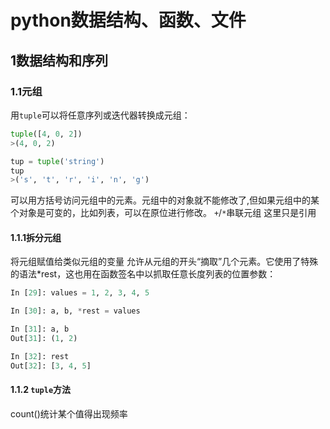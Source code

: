 # python数据结构、函数、文件
## 1数据结构和序列
### 1.1元组
用`tuple`可以将任意序列或迭代器转换成元组：
```python
tuple([4, 0, 2])
>(4, 0, 2)

tup = tuple('string')
tup
>('s', 't', 'r', 'i', 'n', 'g')

```
可以用方括号访问元组中的元素。元组中的对象就不能修改了,但如果元组中的某个对象是可变的，比如列表，可以在原位进行修改。
`+`/`*`串联元组 这里只是引用
#### 1.1.1拆分元组
将元组赋值给类似元组的变量
允许从元组的开头“摘取”几个元素。它使用了特殊的语法*rest，这也用在函数签名中以抓取任意长度列表的位置参数：
```python
In [29]: values = 1, 2, 3, 4, 5

In [30]: a, b, *rest = values

In [31]: a, b
Out[31]: (1, 2)

In [32]: rest
Out[32]: [3, 4, 5]

```
#### 1.1.2 `tuple`方法
count()统计某个值得出现频率